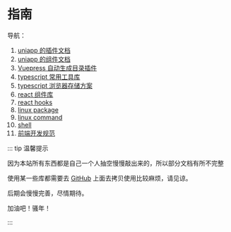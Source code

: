 # 指南

导航：

1. [uniapp 的插件文档](/uniapp/sdk/)
2. [uniapp 的组件文档](/uniapp/components/)
3. [Vuepress 自动生成目录插件](/vue/vuepress/)
4. [typescript 常用工具库](/typescript/l-native-tools)
5. [typescript 浏览器存储方案](/typescript/l-browser-storage)
6. [react 组件库](/react/components/)
7. [react hooks](/react/hooks/)
8. [linux package](/linux/package/)
9. [linux command](/linux/command/)
10. [shell](/linux/shell/)
11. [前端开发规范](/standard/)

::: tip 温馨提示

因为本站所有东西都是自己一个人抽空慢慢敲出来的，所以部分文档有所不完整

使用某一些库都需要去 [GitHub](https://github.com/web-liuyang) 上面去拷贝使用比较麻烦，请见谅。

后期会慢慢完善，尽情期待。

加油吧！骚年！

:::